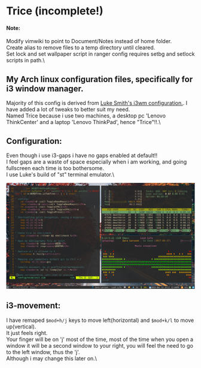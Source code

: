 # Trice (incomplete!)

#### Note:
Modify vimwiki to point to Document/Notes instead of home folder.\
Create alias to remove files to a temp directory until cleared.\
Set lock and set wallpaper script in ranger config requires setbg and setlock scripts in path.\

## My Arch linux configuration files, specifically for i3 window manager.
Majority of this config is derived from [Luke Smith's i3wm configuration.](https://github.com/LukeSmithxyz/voidrice).
I have added a lot of tweaks to better suit my need.\
Named Trice because i use two machines, a desktop pc 'Lenovo ThinkCenter' and a laptop 'Lenovo ThinkPad', hence "Trice"!!.\

## Configuration:
Even though i use i3-gaps i have no gaps enabled at default!!\
I feel gaps are a waste of space especially when i am working, and going fullscreen each time is too bothersome.\
I use Luke's build of "st" terminal emulator.\

![Screenshot](Pictures/Screenshots/full-20191213-12:05:13.png)

## i3-movement:
I have remaped `$mod+h/j` keys to move left(horizontal) and `$mod+k/l` to move up(vertical).\
It just feels right.\
Your finger will be on 'j' most of the time, most of the time when you open a window it will be a second window to your right, you will feel the need to go to the left window, thus the 'j'.\
Although i may change this later on.\

